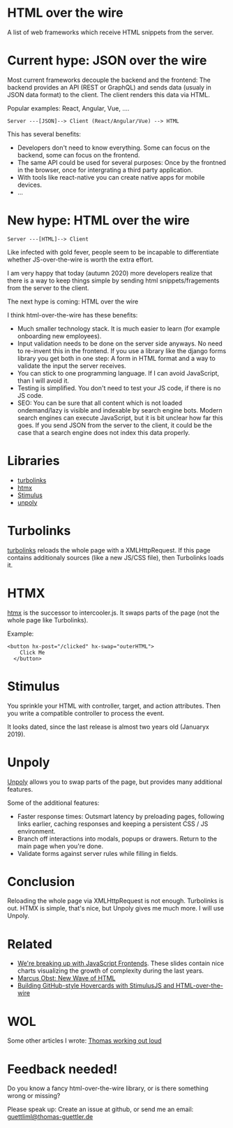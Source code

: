 # HTML over the wire

A list of web frameworks which receive HTML snippets from the server.

# Current hype: JSON over the wire

Most current frameworks decouple the backend and the frontend:
The backend provides an API (REST or GraphQL) and sends data (usualy in JSON data format)
to the client. The client renders this data via HTML.

Popular examples: React, Angular, Vue, ....

```
Server ---[JSON]--> Client (React/Angular/Vue) --> HTML
```

This has several benefits:

* Developers don't need to know everything. Some can focus on the backend, some can focus on the frontend.
* The same API could be used for several purposes: Once by the frontned in the browser, once for intergrating a third party application.
* With tools like react-native you can create native apps for mobile devices.
* ...

# New hype: HTML over the wire

```
Server ---[HTML]--> Client
```

Like infected with gold fever, people seem to be incapable to differentiate whether JS-over-the-wire is worth the extra effort.

I am very happy that today (autumn 2020) more developers realize that there is a way to keep things simple by sending html snippets/fragements
from the server to the client.

The next hype is coming: HTML over the wire

I think html-over-the-wire has these benefits:

* Much smaller technology stack. It is much easier to learn (for example onboarding new employees).
* Input validation needs to be done on the server side anyways. No need to re-invent this in the frontend. If you use a library like the django forms library you get both in one step: A form in HTML format and a way to validate the input the server receives.
* You can stick to one programming language. If I can avoid JavaScript, than I will avoid it.
* Testing is simplified. You don't need to test your JS code, if there is no JS code.
* SEO: You can be sure that all content which is not loaded ondemand/lazy is visible and indexable by search engine bots. Modern search engines can execute JavaScript, but it is bit unclear how far this goes. If you send JSON from the server to the client, it could be the case that a search engine does not index this data properly. 

# Libraries

* [turbolinks](https://github.com/turbolinks/turbolinks)
* [htmx](https://github.com/bigskysoftware/htmx)
* [Stimulus](https://stimulusjs.org/)
* [unpoly](https://github.com/unpoly/unpoly)

# Turbolinks

[turbolinks](https://github.com/turbolinks/turbolinks) reloads the whole page with a XMLHttpRequest. If this page contains additionaly sources (like a new JS/CSS file), then Turbolinks loads it. 

# HTMX

[htmx](https://github.com/bigskysoftware/htmx) is the successor to intercooler.js. It swaps parts of the page (not the whole page like Turbolinks).

Example:

```
<button hx-post="/clicked" hx-swap="outerHTML">
    Click Me
  </button>
  ```

# Stimulus

You sprinkle your HTML with controller, target, and action attributes. Then you write a compatible controller to process the event.

It looks dated, since the last release is almost two years old (Januaryx 2019).

# Unpoly

[Unpoly](https://github.com/unpoly/unpoly) allows you to swap parts of the page, but provides many additional features.

Some of the additional features:

* Faster response times: Outsmart latency by preloading pages, following links earlier, caching responses and keeping a persistent CSS / JS environment.
* Branch off interactions into modals, popups or drawers. Return to the main page when you're done.
* Validate forms against server rules while filling in fields.

# Conclusion

Reloading the whole page via XMLHttpRequest is not enough. Turbolinks is out. HTMX is simple, that's nice, but Unpoly gives me much more. I will use Unpoly.


# Related

* [We're breaking up with JavaScript Frontends](http://triskweline.de/unpoly-rugb/#/). These slides contain nice charts visualizing the growth of complexity during the last years.
* [Marcus Obst: New Wave of HTML](https://marcus-obst.de/wiki/Javascript%20-%20New%20Wave%20of%20HTML)
* [Building GitHub-style Hovercards with StimulusJS and HTML-over-the-wire](https://boringrails.com/articles/hovercards-stimulus/)

# WOL

Some other articles I wrote: [Thomas working out loud](https://github.com/guettli/wol)

# Feedback needed!

Do you know a fancy html-over-the-wire library, or is there something wrong or missing?

Please speak up: Create an issue at github, or send me an email: guettliml@thomas-guettler.de








